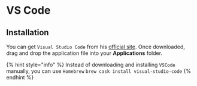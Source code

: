# VS Code

## Installation

You can get `Visual Studio Code` from his [official site](https://code.visualstudio.com/). Once downloaded, drag and drop the application file into your **Applications** folder.

{% hint style="info" %}
Instead of downloading and installing `VSCode` manually, you can use `Homebrew` `brew cask install visual-studio-code`
{% endhint %}



